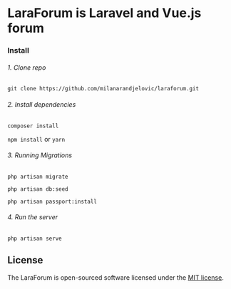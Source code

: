 # LaraForum is Laravel and Vue.js forum

### Install

###### 1. Clone repo 
 
`git clone https://github.com/milanarandjelovic/laraforum.git`

###### 2. Install dependencies
`composer install`

`npm install` or `yarn`

###### 3. Running Migrations
`php artisan migrate`

`php artisan db:seed`

`php artisan passport:install`

###### 4. Run the server
`php artisan serve`

## License

The LaraForum is open-sourced software licensed under the [MIT license](http://opensource.org/licenses/MIT).